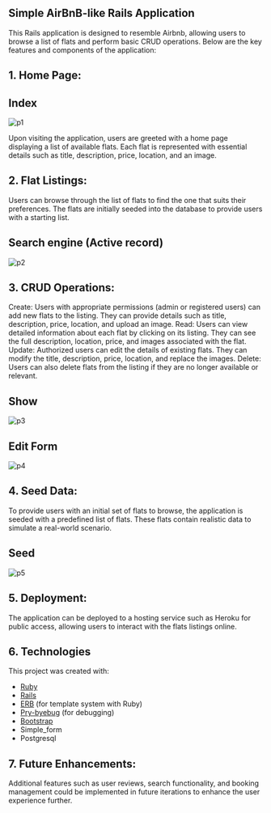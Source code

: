 ## Simple AirBnB-like Rails Application
This Rails application is designed to resemble Airbnb, allowing users to browse a list of flats and perform basic CRUD operations. Below are the key features and components of the application:

## 1. Home Page:  
 ## Index
![p1](https://user-images.githubusercontent.com/45171753/166428794-9a6a4ea0-99a8-456d-b548-b475e57e4c9b.png)

Upon visiting the application, users are greeted with a home page displaying a list of available flats.
Each flat is represented with essential details such as title, description, price, location, and an image.

## 2. Flat Listings:

Users can browse through the list of flats to find the one that suits their preferences.
The flats are initially seeded into the database to provide users with a starting list.

## Search engine (Active record)
![p2](https://user-images.githubusercontent.com/45171753/166428800-559fa644-bad6-4bb3-b52f-e939b75672f0.png)

## 3. CRUD Operations:

Create: Users with appropriate permissions (admin or registered users) can add new flats to the listing. They can provide details such as title, description, price, location, and upload an image.
Read: Users can view detailed information about each flat by clicking on its listing. They can see the full description, location, price, and images associated with the flat.
Update: Authorized users can edit the details of existing flats. They can modify the title, description, price, location, and replace the images.
Delete: Users can also delete flats from the listing if they are no longer available or relevant.

## Show
![p3](https://user-images.githubusercontent.com/45171753/166428803-0702cf89-6caf-42d6-9053-35a7368d4e80.png)

## Edit Form
![p4](https://user-images.githubusercontent.com/45171753/166428809-f2bab60b-1246-410e-9dbd-ffa7e7cf5de2.png)

## 4. Seed Data:

To provide users with an initial set of flats to browse, the application is seeded with a predefined list of flats. These flats contain realistic data to simulate a real-world scenario.

## Seed
![p5](https://user-images.githubusercontent.com/45171753/166428825-0de01649-9c4c-4492-b7e3-13ebdb3f1b53.png)

## 5. Deployment:

The application can be deployed to a hosting service such as Heroku for public access, allowing users to interact with the flats listings online.

## 6. Technologies
This project was created with:

 - [Ruby](https://www.ruby-lang.org/pt/)
 - [Rails](https://rubygems.org/gems/rails)
 - [ERB](https://ruby-doc.org/stdlib-2.7.1/libdoc/erb/rdoc/ERB.html) (for template system with Ruby)
 - [Pry-byebug](https://rubygems.org/gems/pry-byebug/versions/3.4.0?locale=pt-BR) (for debugging)
 - [Bootstrap](https://getbootstrap.com/)
 - Simple_form
 - Postgresql
   
## 7. Future Enhancements:

Additional features such as user reviews, search functionality, and booking management could be implemented in future iterations to enhance the user experience further.
